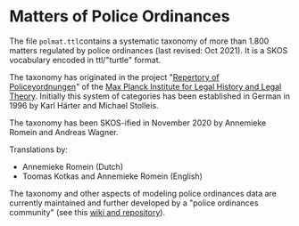 # Matters of Police Ordinances

The file `polmat.ttl`contains a systematic taxonomy of more than 1.800 matters regulated by police ordinances (last revised: Oct 2021). It is a SKOS vocabulary encoded in ttl/"turtle" format.

The taxonomy has originated in the project "[Repertory of Policeyordnungen](https://www.lhlt.mpg.de/research-project/repertory-of-policeyordnungen)" of the [Max Planck Institute for Legal History and Legal Theory](https://www.lhlt.mpg.de/en). Initially this system of categories has been established in German in 1996 by Karl Härter and Michael Stolleis.

The taxonomy has been SKOS-ified in November 2020 by Annemieke Romein and Andreas Wagner.

Translations by:
- Annemieke Romein (Dutch)
- Toomas Kotkas and Annemieke Romein (English)

The taxonomy and other aspects of modeling police ordinances data are currently maintained and further developed by a "police ordinances community" (see this [wiki and repository](https://github.com/CARomein/PoliceOrdinances/wiki/)).
